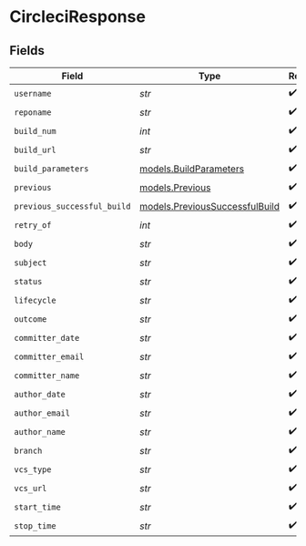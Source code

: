 # CircleciResponse


## Fields

| Field                                                                  | Type                                                                   | Required                                                               | Description                                                            |
| ---------------------------------------------------------------------- | ---------------------------------------------------------------------- | ---------------------------------------------------------------------- | ---------------------------------------------------------------------- |
| `username`                                                             | *str*                                                                  | :heavy_check_mark:                                                     | N/A                                                                    |
| `reponame`                                                             | *str*                                                                  | :heavy_check_mark:                                                     | N/A                                                                    |
| `build_num`                                                            | *int*                                                                  | :heavy_check_mark:                                                     | N/A                                                                    |
| `build_url`                                                            | *str*                                                                  | :heavy_check_mark:                                                     | N/A                                                                    |
| `build_parameters`                                                     | [models.BuildParameters](../models/buildparameters.md)                 | :heavy_check_mark:                                                     | N/A                                                                    |
| `previous`                                                             | [models.Previous](../models/previous.md)                               | :heavy_check_mark:                                                     | N/A                                                                    |
| `previous_successful_build`                                            | [models.PreviousSuccessfulBuild](../models/previoussuccessfulbuild.md) | :heavy_check_mark:                                                     | N/A                                                                    |
| `retry_of`                                                             | *int*                                                                  | :heavy_check_mark:                                                     | N/A                                                                    |
| `body`                                                                 | *str*                                                                  | :heavy_check_mark:                                                     | N/A                                                                    |
| `subject`                                                              | *str*                                                                  | :heavy_check_mark:                                                     | N/A                                                                    |
| `status`                                                               | *str*                                                                  | :heavy_check_mark:                                                     | N/A                                                                    |
| `lifecycle`                                                            | *str*                                                                  | :heavy_check_mark:                                                     | N/A                                                                    |
| `outcome`                                                              | *str*                                                                  | :heavy_check_mark:                                                     | N/A                                                                    |
| `committer_date`                                                       | *str*                                                                  | :heavy_check_mark:                                                     | N/A                                                                    |
| `committer_email`                                                      | *str*                                                                  | :heavy_check_mark:                                                     | N/A                                                                    |
| `committer_name`                                                       | *str*                                                                  | :heavy_check_mark:                                                     | N/A                                                                    |
| `author_date`                                                          | *str*                                                                  | :heavy_check_mark:                                                     | N/A                                                                    |
| `author_email`                                                         | *str*                                                                  | :heavy_check_mark:                                                     | N/A                                                                    |
| `author_name`                                                          | *str*                                                                  | :heavy_check_mark:                                                     | N/A                                                                    |
| `branch`                                                               | *str*                                                                  | :heavy_check_mark:                                                     | N/A                                                                    |
| `vcs_type`                                                             | *str*                                                                  | :heavy_check_mark:                                                     | N/A                                                                    |
| `vcs_url`                                                              | *str*                                                                  | :heavy_check_mark:                                                     | N/A                                                                    |
| `start_time`                                                           | *str*                                                                  | :heavy_check_mark:                                                     | N/A                                                                    |
| `stop_time`                                                            | *str*                                                                  | :heavy_check_mark:                                                     | N/A                                                                    |